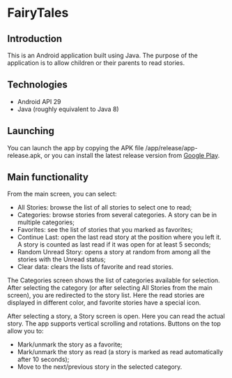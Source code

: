# FairyTales
## Introduction
This is an Android application built using Java.
The purpose of the application is to allow children or their parents to read stories.

## Technologies
* Android API 29
* Java (roughly equivalent to Java 8)

## Launching
You can launch the app by copying the APK file /app/release/app-release.apk,
or you can install the latest release version from [Google Play](https://play.google.com/store/apps/details?id=com.s_tsat.android.bedtimestories).

## Main functionality
From the main screen, you can select:
* All Stories: browse the list of all stories to select one to read;
* Categories: browse stories from several categories. A story can be in multiple categories;
* Favorites: see the list of stories that you marked as favorites;
* Continue Last: open the last read story at the position where you left it. A story is counted as last read if it was open for at least 5 seconds;
* Random Unread Story: opens a story at random from among all the stories with the Unread status;
* Clear data: clears the lists of favorite and read stories.

The Categories screen shows the list of categories available for selection.
After selecting the category (or after selecting All Stories from the main screen), you are redirected to the story list.
Here the read stories are displayed in different color, and favorite stories have a special icon.

After selecting a story, a Story screen is open.
Here you can read the actual story. The app supports vertical scrolling and rotations.
Buttons on the top allow you to:
* Mark/unmark the story as a favorite;
* Mark/unmark the story as read (a story is marked as read automatically after 10 seconds);
* Move to the next/previous story in the selected category.



 

 
